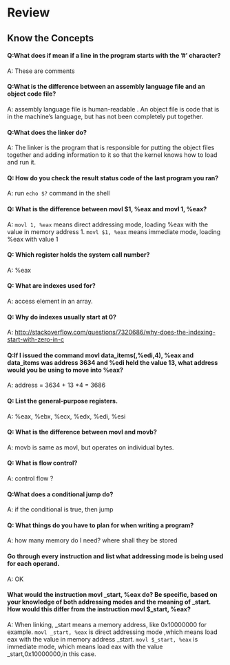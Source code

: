# Review
## Know the Concepts
#### Q:What does if mean if a line in the program starts with the ’#’ character?
A: These are comments

#### Q:What is the difference between an assembly language file and an object code file?

A: assembly language file is human-readable . An object file is code that is in the machine’s language, but has not been completely put together.

#### Q:What does the linker do?
A: The linker is the program that is responsible for putting the object files together and adding information to it so that the kernel knows how to load and run it.

#### Q: How do you check the result status code of the last program you ran?
A: run `echo $?` command in the shell

#### Q: What is the difference between movl $1, %eax and movl 1, %eax?
A: `movl 1, %eax` means direct addressing mode, loading %eax with the value in memory address 1. `movl $1, %eax` means immediate mode, loading %eax with value 1 

#### Q: Which register holds the system call number?
A: %eax

#### Q: What are indexes used for?
A: access element in an array.

#### Q: Why do indexes usually start at 0?
A: http://stackoverflow.com/questions/7320686/why-does-the-indexing-start-with-zero-in-c

#### Q:If I issued the command movl data_items(,%edi,4), %eax and data_items was address 3634 and %edi held the value 13, what address would you be using to move into %eax?
A: address = 3634 + 13 *4 = 3686

#### Q: List the general-purpose registers.
A: %eax, %ebx, %ecx, %edx, %edi, %esi

#### Q: What is the difference between movl and movb?
A: movb is same as movl, but operates on individual bytes.

#### Q: What is flow control?
A: control flow ?

#### Q:What does a conditional jump do?
A: if the conditional is true, then jump

#### Q: What things do you have to plan for when writing a program?
A: how many memory do I need?
where shall they be stored

#### Go through every instruction and list what addressing mode is being used for each operand.
A: OK

#### What would the instruction movl _start, %eax do? Be specific, based on your knowledge of both addressing modes and the meaning of _start. How would this differ from the instruction movl $_start, %eax?
A: When linking, _start means a memory address, like 0x10000000 for example.
`movl _start, %eax` is direct addressing mode ,which means load eax with the value in  memory address _start.
`movl $_start, %eax` is immediate mode, which means load eax with the value _start,0x10000000,in this case.
